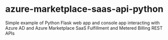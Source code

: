 # azure-marketplace-saas-api-python
Simple example of Python Flask web app and console app interacting with Azure AD and Azure Marketplace SaaS Fulfillment and Metered Billing REST APIs
